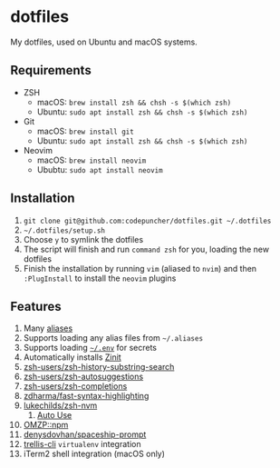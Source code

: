 # dotfiles
My dotfiles, used on Ubuntu and macOS systems.

## Requirements
- ZSH
  - macOS: `brew install zsh && chsh -s $(which zsh)`
  - Ubuntu: `sudo apt install zsh && chsh -s $(which zsh)`
- Git 
  - macOS: `brew install git`
  - Ubuntu: `sudo apt install zsh && chsh -s $(which zsh)`
- Neovim
  - macOS: `brew install neovim`
  - Ububtu: `sudo apt install neovim`

## Installation
1. `git clone git@github.com:codepuncher/dotfiles.git ~/.dotfiles`
3. `~/.dotfiles/setup.sh`
3. Choose `y` to symlink the dotfiles
4. The script will finish and run `command zsh` for you, loading the new dotfiles
5. Finish the installation by running `vim` (aliased to `nvim`) and then `:PlugInstall` to install the `neovim` plugins

## Features
1. Many [aliases](https://github.com/codepuncher/dotfiles/blob/master/bash/bash_aliases)
2. Supports loading any alias files from `~/.aliases`
3. Supports loading [`~/.env`](https://github.com/codepuncher/dotfiles/blob/master/.env.example) for secrets
4. Automatically installs [Zinit](https://github.com/zdharma/zinit/pull)
5. [zsh-users/zsh-history-substring-search](https://github.com/zsh-users/zsh-history-substring-search)
6. [zsh-users/zsh-autosuggestions](https://github.com/zsh-users/zsh-autosuggestions)
7. [zsh-users/zsh-completions](https://github.com/zsh-users/zsh-completions)
8. [zdharma/fast-syntax-highlighting](https://github.com/zdharma/fast-syntax-highlighting)
9. [lukechilds/zsh-nvm](https://github.com/lukechilds/zsh-nvm)
    1. [Auto Use](https://github.com/lukechilds/zsh-nvm#auto-use)
10. [OMZP::npm](https://github.com/ohmyzsh/ohmyzsh/tree/master/plugins/npm)
11. [denysdovhan/spaceship-prompt](https://github.com/denysdovhan/spaceship-prompt)
12. [trellis-cli](https://github.com/roots/trellis-cli) `virtualenv` integration
13. iTerm2 shell integration (macOS only)